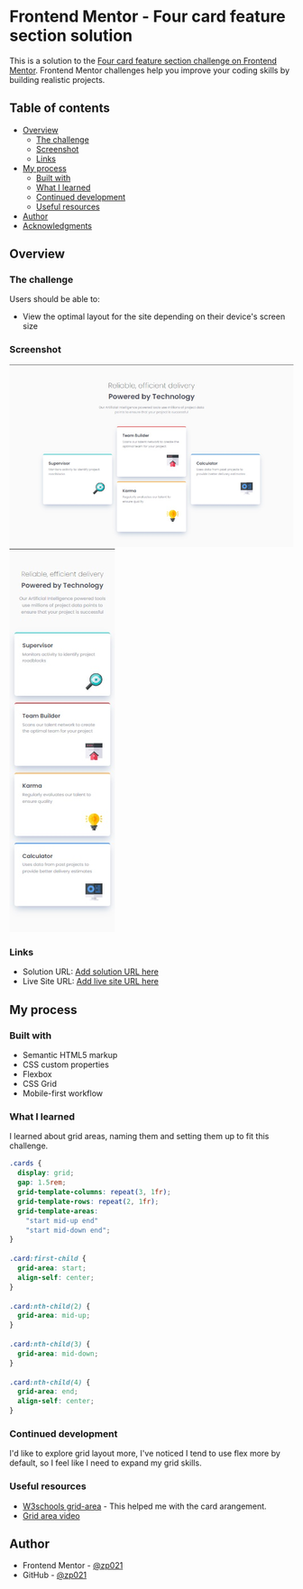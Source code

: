 # Frontend Mentor - Four card feature section solution

This is a solution to the [Four card feature section challenge on Frontend Mentor](https://www.frontendmentor.io/challenges/four-card-feature-section-weK1eFYK). Frontend Mentor challenges help you improve your coding skills by building realistic projects.

## Table of contents

- [Overview](#overview)
  - [The challenge](#the-challenge)
  - [Screenshot](#screenshot)
  - [Links](#links)
- [My process](#my-process)
  - [Built with](#built-with)
  - [What I learned](#what-i-learned)
  - [Continued development](#continued-development)
  - [Useful resources](#useful-resources)
- [Author](#author)
- [Acknowledgments](#acknowledgments)

## Overview

### The challenge

Users should be able to:

- View the optimal layout for the site depending on their device's screen size

### Screenshot

![](./desktop.jpg)
![](./mobile.jpg)

### Links

- Solution URL: [Add solution URL here](https://your-solution-url.com)
- Live Site URL: [Add live site URL here](https://your-live-site-url.com)

## My process

### Built with

- Semantic HTML5 markup
- CSS custom properties
- Flexbox
- CSS Grid
- Mobile-first workflow

### What I learned

I learned about grid areas, naming them and setting them up to fit this challenge.

```css
.cards {
  display: grid;
  gap: 1.5rem;
  grid-template-columns: repeat(3, 1fr);
  grid-template-rows: repeat(2, 1fr);
  grid-template-areas:
    "start mid-up end"
    "start mid-down end";
}

.card:first-child {
  grid-area: start;
  align-self: center;
}

.card:nth-child(2) {
  grid-area: mid-up;
}

.card:nth-child(3) {
  grid-area: mid-down;
}

.card:nth-child(4) {
  grid-area: end;
  align-self: center;
}
```

### Continued development

I'd like to explore grid layout more, I've noticed I tend to use flex more by default, so I feel like I need to expand my grid skills.

### Useful resources

- [W3schools grid-area](https://www.w3schools.com/cssref/pr_grid-area.asp) - This helped me with the card arangement.
- [Grid area video](https://www.youtube.com/watch?v=duH4DLq5yoo)

## Author

- Frontend Mentor - [@zp021](https://www.frontendmentor.io/profile/zp021)
- GitHub - [@zp021](https://github.com/zp021)
